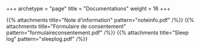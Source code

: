 +++
archetype = "page"
title = "Documentations"
weight = 16
+++

{{% attachments title="Note d'information" pattern="noteinfo.pdf" /%}}
{{% attachments title="Formulaire de consentement" pattern="formulaireconsentement.pdf" /%}}
{{% attachments title="Sleep log" pattern="sleeplog.pdf" /%}}